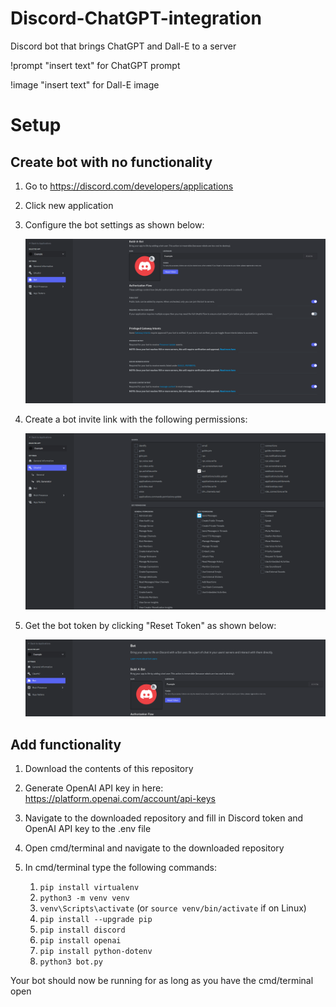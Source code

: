 # Discord-ChatGPT-integration
Discord bot that brings ChatGPT and Dall-E to a server

!prompt "insert text" for ChatGPT prompt

!image "insert text" for Dall-E image


# Setup
## Create bot with no functionality
1. Go to https://discord.com/developers/applications
2. Click new application
3. Configure the bot settings as shown below:

   ![Bot settings](/images/bot_settings.PNG)
   
4. Create a bot invite link with the following permissions:

   ![Bot permissions](/images/bot_permissions.PNG)
   
5. Get the bot token by clicking "Reset Token" as shown below:

   ![Bot get token](/images/bot_get_token.PNG)

## Add functionality
1. Download the contents of this repository
2. Generate OpenAI API key in here: https://platform.openai.com/account/api-keys
3. Navigate to the downloaded repository and fill in Discord token and OpenAI API key to the .env file
4. Open cmd/terminal and navigate to the downloaded repository
5. In cmd/terminal type the following commands:

    1. `pip install virtualenv`
    2. `python3 -m venv venv`
    3. `venv\Scripts\activate` (or `source venv/bin/activate` if on Linux)
    4. `pip install --upgrade pip`
    5. `pip install discord`
    6. `pip install openai`
    7. `pip install python-dotenv`
    8. `python3 bot.py`
  
Your bot should now be running for as long as you have the cmd/terminal open
